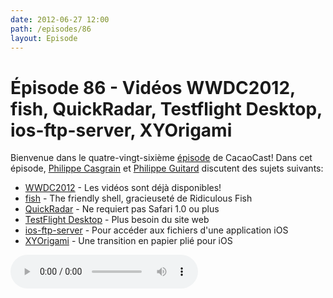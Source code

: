 ```yaml
---
date: 2012-06-27 12:00
path: /episodes/86
layout: Episode
---
```

# Épisode 86 - Vidéos WWDC2012, fish, QuickRadar, Testflight Desktop, ios-ftp-server, XYOrigami
<p>Bienvenue dans le quatre-vingt-sixième <a href="https://archive.org/download/cacaocast/cacaocast_86.mp3" title="CocoaCast Cacao Episode 86">épisode</a> de CacaoCast! Dans cet épisode, <a href="http://www.twitter.com/philippec" title="Philippe Casgrain sur Twitter">Philippe Casgrain</a> et <a href="http://www.twitter.com/philippeguitard" title="Philippe Guitard sur Twitter">Philippe Guitard</a> discutent des sujets suivants:</p>
<ul><li><a href="https://developer.apple.com/videos/wwdc/2012/" title="WWDC2012">WWDC2012</a> - Les vidéos sont déjà disponibles!</li>
<li><a href="http://ridiculousfish.com/shell/" title="fish">fish</a> - The friendly shell, gracieuseté de Ridiculous Fish</li>
<li><a href="http://www.quickradar.com/" title="QuickRadar"> QuickRadar</a> - Ne requiert pas Safari 1.0 ou plus</li>
<li><a href="https://testflightapp.com/desktop/" title="TestFlight Desktop">TestFlight Desktop</a> - Plus besoin du site web</li>
<li><a href="http://code.google.com/p/ios-ftp-server/" title="ios-ftp-server">ios-ftp-server</a> - Pour accéder aux fichiers d'une application iOS</li>
<li><a href="https://github.com/xyfeng/XYOrigami" title="XYOrigami"> XYOrigami</a> - Une transition en papier plié pour iOS</li>
</ul>
<p><audio controls><source src="https://archive.org/download/cacaocast/cacaocast_86.mp3" type="audio/mpeg"><source src="https://archive.org/download/cacaocast/cacaocast_86.mp3" type="audio/mp4">Votre navigateur ne supporte pas l'élément audio / Your browser does not support the audio element.</audio></p>
